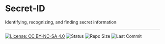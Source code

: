 # Secret-ID
Identifying, recognizing, and finding secret information

-----

[![License: CC BY-NC-SA 4.0](https://img.shields.io/badge/License-CC%20BY--NC--SA%204.0-lightgrey.svg)](https://creativecommons.org/licenses/by-nc-sa/4.0/)
![Status](https://img.shields.io/badge/status-active-brightgreen)
![Repo Size](https://img.shields.io/github/repo-size/Black-Chambers/Secret-ID)
![Last Commit](https://img.shields.io/github/last-commit/Black-Chambers/Secret-ID)

